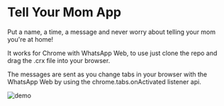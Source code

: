 # Tell Your Mom App

Put a name, a time, a message and never worry about telling your mom you're at home!

It works for Chrome with WhatsApp Web, to use just clone the repo and drag the .crx file into your browser.

The messages are sent as you change tabs in your browser with the WhatsApp Web by using the chrome.tabs.onActivated listener api.

![demo](https://raw.githubusercontent.com/flaviolc18/tell_your_mom/master/images/print.jpeg)
